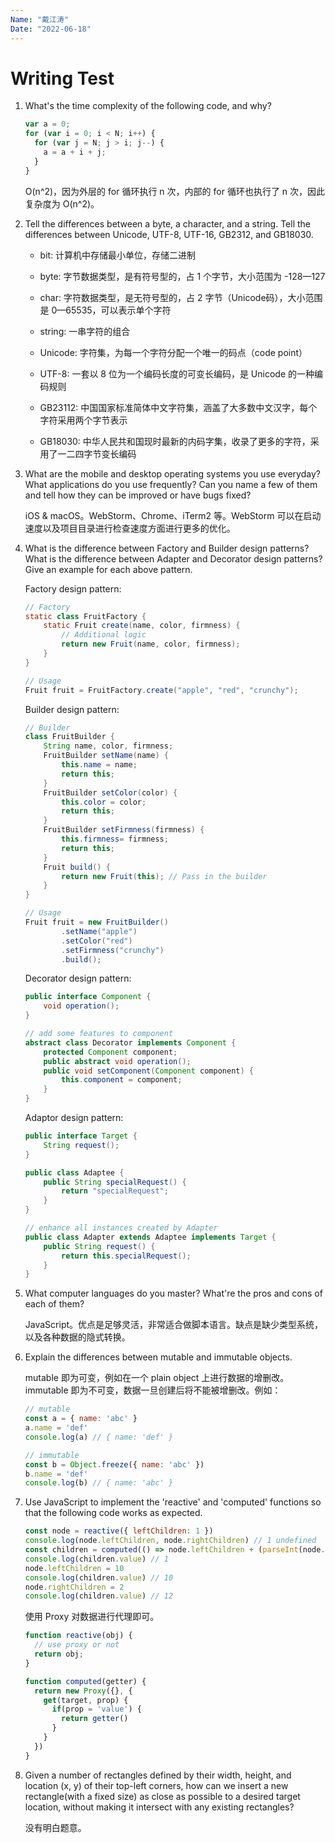 ```yaml
---
Name: "戴江涛"
Date: "2022-06-18"
---
```


# Writing Test

1. What's the time complexity of the following code, and why?

    ```js
    var a = 0;
    for (var i = 0; i < N; i++) {
      for (var j = N; j > i; j--) {
        a = a + i + j;
      }
    }
    ```

    O(n^2)，因为外层的 for 循环执行 n 次，内部的 for 循环也执行了 n 次，因此复杂度为 O(n^2)。

2. Tell the differences between a byte, a character, and a string. Tell the differences between Unicode, UTF-8, UTF-16, GB2312, and GB18030.

    - bit: 计算机中存储最小单位，存储二进制
    - byte: 字节数据类型，是有符号型的，占 1 个字节，大小范围为 -128—127
    - char: 字符数据类型，是无符号型的，占 2 字节（Unicode码），大小范围是 0—65535，可以表示单个字符
    - string: 一串字符的组合

    - Unicode: 字符集，为每一个字符分配一个唯一的码点（code point）
    - UTF-8: 一套以 8 位为一个编码长度的可变长编码，是 Unicode 的一种编码规则
    - GB23112: 中国国家标准简体中文字符集，涵盖了大多数中文汉字，每个字符采用两个字节表示
    - GB18030: 中华人民共和国现时最新的内码字集，收录了更多的字符，采用了一二四字节变长编码

3. What are the mobile and desktop operating systems you use everyday? What applications do you use frequently? Can you name a few of them and tell how they can be improved or have bugs fixed?

    iOS & macOS。WebStorm、Chrome、iTerm2 等。WebStorm 可以在启动速度以及项目目录进行检查速度方面进行更多的优化。

4. What is the difference between Factory and Builder design patterns? What is the difference between Adapter and Decorator design patterns? Give an example for each above pattern.

    Factory design pattern:

    ```java
    // Factory
    static class FruitFactory {
        static Fruit create(name, color, firmness) {
            // Additional logic
            return new Fruit(name, color, firmness);
        }
    }

    // Usage
    Fruit fruit = FruitFactory.create("apple", "red", "crunchy");
    ```

    Builder design pattern:

    ```java
    // Builder
    class FruitBuilder {
        String name, color, firmness;
        FruitBuilder setName(name) {
            this.name = name;
            return this;
        }
        FruitBuilder setColor(color) {
            this.color = color;
            return this;
        }
        FruitBuilder setFirmness(firmness) {
            this.firmness= firmness;
            return this;
        }
        Fruit build() {
            return new Fruit(this); // Pass in the builder
        }
    }

    // Usage
    Fruit fruit = new FruitBuilder()
            .setName("apple")
            .setColor("red")
            .setFirmness("crunchy")
            .build();
    ```

    Decorator design pattern:

    ```java
    public interface Component {
        void operation();
    }

    // add some features to component
    abstract class Decorator implements Component {
        protected Component component;
        public abstract void operation();
        public void setComponent(Component component) {
            this.component = component;
        }
    }
    ```

    Adaptor design pattern:

    ```java
    public interface Target {
        String request();
    }

    public class Adaptee {
        public String specialRequest() {
            return "specialRequest";
        }
    }

    // enhance all instances created by Adapter 
    public class Adapter extends Adaptee implements Target {
        public String request() {
            return this.specialRequest();
        }
    }
    ```

5. What computer languages do you master? What're the pros and cons of each of them?

    JavaScript。优点是足够灵活，非常适合做脚本语言。缺点是缺少类型系统，以及各种数据的隐式转换。

6. Explain the differences between mutable and immutable objects.

    mutable 即为可变，例如在一个 plain object 上进行数据的增删改。immutable 即为不可变，数据一旦创建后将不能被增删改。例如：

    ```js
    // mutable
    const a = { name: 'abc' }
    a.name = 'def'
    console.log(a) // { name: 'def' }

    // immutable
    const b = Object.freeze({ name: 'abc' })
    b.name = 'def'
    console.log(b) // { name: 'abc' }
    ```

7. Use JavaScript to implement the 'reactive' and 'computed' functions so that the following code works as expected.

    ```js
    const node = reactive({ leftChildren: 1 })
    console.log(node.leftChildren, node.rightChildren) // 1 undefined
    const children = computed(() => node.leftChildren + (parseInt(node.rightChildren) || 0))
    console.log(children.value) // 1
    node.leftChildren = 10
    console.log(children.value) // 10
    node.rightChildren = 2
    console.log(children.value) // 12
    ```

    使用 Proxy 对数据进行代理即可。

    ```js
    function reactive(obj) {
      // use proxy or not
      return obj;
    }

    function computed(getter) {
      return new Proxy({}, {
        get(target, prop) {
          if(prop = 'value') {
            return getter()
          }
        }
      })
    }
    ```

8. Given a number of rectangles defined by their width, height, and location (x, y) of their top-left corners, how can we insert a new rectangle(with a fixed size) as close as possible to a desired target location, without making it intersect with any existing rectangles?

    没有明白题意。
